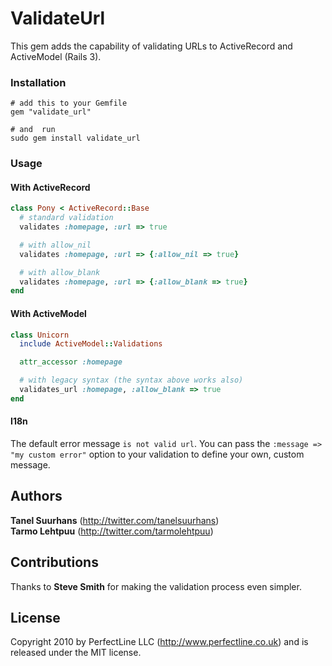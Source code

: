 # ValidateUrl

This gem adds the capability of validating URLs to ActiveRecord and ActiveModel (Rails 3).

### Installation
    
```    
# add this to your Gemfile
gem "validate_url"

# and  run
sudo gem install validate_url
```

### Usage

#### With ActiveRecord

```ruby    
class Pony < ActiveRecord::Base
  # standard validation
  validates :homepage, :url => true

  # with allow_nil
  validates :homepage, :url => {:allow_nil => true}

  # with allow_blank
  validates :homepage, :url => {:allow_blank => true}
end
```

#### With ActiveModel

```ruby
class Unicorn
  include ActiveModel::Validations

  attr_accessor :homepage

  # with legacy syntax (the syntax above works also)
  validates_url :homepage, :allow_blank => true
end
```

#### I18n

The default error message `is not valid url`.
You can pass the `:message => "my custom error"` option to your validation to define your own, custom message.

## Authors

**Tanel Suurhans** (<http://twitter.com/tanelsuurhans>)  
**Tarmo Lehtpuu** (<http://twitter.com/tarmolehtpuu>)

## Contributions
Thanks to **Steve Smith** for making the validation process even simpler.

## License
Copyright 2010 by PerfectLine LLC (<http://www.perfectline.co.uk>) and is released under the MIT license.
